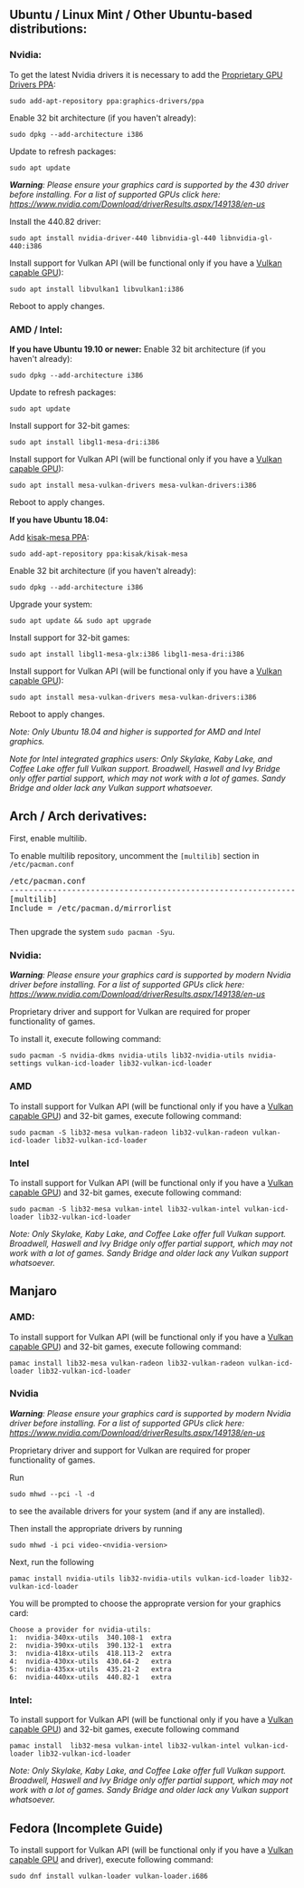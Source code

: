 ## Ubuntu / Linux Mint / Other Ubuntu-based distributions:

### Nvidia:

To get the latest Nvidia drivers it is necessary to add the [Proprietary GPU Drivers PPA](https://launchpad.net/~graphics-drivers/+archive/ubuntu/ppa):

    sudo add-apt-repository ppa:graphics-drivers/ppa

Enable 32 bit architecture (if you haven't already):

    sudo dpkg --add-architecture i386 

Update to refresh packages:

    sudo apt update

_**Warning**: Please ensure your graphics card is supported by the 430 driver before installing._
_For a list of supported GPUs click here: https://www.nvidia.com/Download/driverResults.aspx/149138/en-us_

Install the 440.82 driver:

    sudo apt install nvidia-driver-440 libnvidia-gl-440 libnvidia-gl-440:i386

Install support for Vulkan API (will be functional only if you have a [Vulkan capable GPU](https://en.wikipedia.org/wiki/Vulkan_(API)#Compatibility)):

    sudo apt install libvulkan1 libvulkan1:i386

Reboot to apply changes.

### AMD / Intel:

**If you have Ubuntu 19.10 or newer:**
Enable 32 bit architecture (if you haven't already):

    sudo dpkg --add-architecture i386 

Update to refresh packages:

    sudo apt update

Install support for 32-bit games:

    sudo apt install libgl1-mesa-dri:i386

Install support for Vulkan API (will be functional only if you have a [Vulkan capable GPU](https://en.wikipedia.org/wiki/Vulkan_(API)#Compatibility)):    

    sudo apt install mesa-vulkan-drivers mesa-vulkan-drivers:i386

Reboot to apply changes.

**If you have Ubuntu 18.04:**

Add [kisak-mesa PPA](https://launchpad.net/~kisak/+archive/ubuntu/kisak-mesa): 

    sudo add-apt-repository ppa:kisak/kisak-mesa

Enable 32 bit architecture (if you haven't already):

    sudo dpkg --add-architecture i386 

Upgrade your system:

    sudo apt update && sudo apt upgrade

Install support for 32-bit games:

    sudo apt install libgl1-mesa-glx:i386 libgl1-mesa-dri:i386

Install support for Vulkan API (will be functional only if you have a [Vulkan capable GPU](https://en.wikipedia.org/wiki/Vulkan_(API)#Compatibility)):    

    sudo apt install mesa-vulkan-drivers mesa-vulkan-drivers:i386


Reboot to apply changes.

_Note: Only Ubuntu 18.04 and higher is supported for AMD and Intel graphics._

_Note for Intel integrated graphics users: Only Skylake, Kaby Lake, and Coffee Lake offer full Vulkan support. Broadwell, Haswell and Ivy Bridge only offer partial support, which may not work with a lot of games. Sandy Bridge and older lack any Vulkan support whatsoever._

## Arch / Arch derivatives:

First, enable multilib.

To enable multilib repository, uncomment the `[multilib]` section in `/etc/pacman.conf`

<pre style="margin-bottom: 0; border-bottom:none; padding-bottom:0.8em;">/etc/pacman.conf
--------------------------------------------------------------------------------------
[multilib]
Include = /etc/pacman.d/mirrorlist</pre>

Then upgrade the system `sudo pacman -Syu`.

### Nvidia:

_**Warning**: Please ensure your graphics card is supported by modern Nvidia driver before installing._
_For a list of supported GPUs click here: https://www.nvidia.com/Download/driverResults.aspx/149138/en-us_

Proprietary driver and support for Vulkan are required for proper functionality of games.

To install it, execute following command:

    sudo pacman -S nvidia-dkms nvidia-utils lib32-nvidia-utils nvidia-settings vulkan-icd-loader lib32-vulkan-icd-loader

### AMD

To install support for Vulkan API  (will be functional only if you have a [Vulkan capable GPU](https://en.wikipedia.org/wiki/Vulkan_(API)#Compatibility)) and 32-bit games, execute following command:

    sudo pacman -S lib32-mesa vulkan-radeon lib32-vulkan-radeon vulkan-icd-loader lib32-vulkan-icd-loader

### Intel

To install support for Vulkan API  (will be functional only if you have a [Vulkan capable GPU](https://en.wikipedia.org/wiki/Vulkan_(API)#Compatibility)) and 32-bit games, execute following command:

    sudo pacman -S lib32-mesa vulkan-intel lib32-vulkan-intel vulkan-icd-loader lib32-vulkan-icd-loader

_Note: Only Skylake, Kaby Lake, and Coffee Lake offer full Vulkan support. Broadwell, Haswell and Ivy Bridge only offer partial support, which may not work with a lot of games. Sandy Bridge and older lack any Vulkan support whatsoever._

## Manjaro

### AMD:

To install support for Vulkan API  (will be functional only if you have a [Vulkan capable GPU](https://en.wikipedia.org/wiki/Vulkan_(API)#Compatibility)) and 32-bit games, execute following command:

```
pamac install lib32-mesa vulkan-radeon lib32-vulkan-radeon vulkan-icd-loader lib32-vulkan-icd-loader
```
### Nvidia

_**Warning**: Please ensure your graphics card is supported by modern Nvidia driver before installing._
_For a list of supported GPUs click here: https://www.nvidia.com/Download/driverResults.aspx/149138/en-us_

Proprietary driver and support for Vulkan are required for proper functionality of games.

Run

```
sudo mhwd --pci -l -d
```

to see the available drivers for your system (and if any are installed).

Then install the appropriate drivers by running

```
sudo mhwd -i pci video-<nvidia-version>
```
Next, run the following

```
pamac install nvidia-utils lib32-nvidia-utils vulkan-icd-loader lib32-vulkan-icd-loader
```
You will be prompted to choose the approprate version for your graphics card:

```
Choose a provider for nvidia-utils:
1:  nvidia-340xx-utils  340.108-1  extra
2:  nvidia-390xx-utils  390.132-1  extra
3:  nvidia-418xx-utils  418.113-2  extra
4:  nvidia-430xx-utils  430.64-2   extra
5:  nvidia-435xx-utils  435.21-2   extra
6:  nvidia-440xx-utils  440.82-1   extra
```
### Intel:

To install support for Vulkan API  (will be functional only if you have a [Vulkan capable GPU](https://en.wikipedia.org/wiki/Vulkan_(API)#Compatibility)) and 32-bit games, execute following command

```
pamac install  lib32-mesa vulkan-intel lib32-vulkan-intel vulkan-icd-loader lib32-vulkan-icd-loader
```
_Note: Only Skylake, Kaby Lake, and Coffee Lake offer full Vulkan support. Broadwell, Haswell and Ivy Bridge only offer partial support, which may not work with a lot of games. Sandy Bridge and older lack any Vulkan support whatsoever._

## Fedora (Incomplete Guide)

To install support for Vulkan API (will be functional only if you have a [Vulkan capable GPU](https://en.wikipedia.org/wiki/Vulkan_(API)#Compatibility) and driver), execute following command:

    sudo dnf install vulkan-loader vulkan-loader.i686
